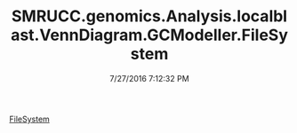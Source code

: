 ﻿---
title: SMRUCC.genomics.Analysis.localblast.VennDiagram.GCModeller.FileSystem
date: 7/27/2016 7:12:32 PM
---

[FileSystem](T-SMRUCC.genomics.Analysis.localblast.VennDiagram.GCModeller.FileSystem.FileSystem.html)
